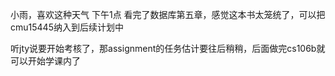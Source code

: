 小雨，喜欢这种天气
下午1点
看完了数据库第五章，感觉这本书太笼统了，可以把cmu15445纳入到后续计划中

听jty说要开始考核了，那assignment的任务估计要往后稍稍，后面做完cs106b就可以开始学课内了